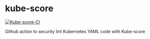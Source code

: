 # kube-score
[![Kube-score-CI](https://github.com/ixxeL-actions/kube-score/actions/workflows/kube-score.yaml/badge.svg)](https://github.com/ixxeL-actions/kube-score/actions/workflows/kube-score.yaml)

Github action to security lint Kubernetes YAML code with Kube-score
